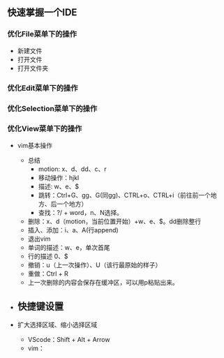 ## 快速掌握一个IDE

### 优化File菜单下的操作
- 新建文件
- 打开文件
- 打开文件夹

### 优化Edit菜单下的操作

### 优化Selection菜单下的操作

### 优化View菜单下的操作


- vim基本操作
  - 总结
    - motion: x、d、dd、c、r
    - 移动操作：hjkl
    - 描述: w、e、$
    - 跳转：Ctrl+G、gg、G(同gg)、CTRL+o、CTRL+i（前往前一个地方、后一个地方）
    - 查找：?/ + word，n、N选择。
  - 删除：x、d（motion，当前位置开始）+w、e、$。dd删除整行
  - 插入、添加：i、a、A(行append)
  - 退出vim 
  - 单词的描述：w、e，单次首尾
  - 行的描述 0、$
  - 撤销：u（上一次操作）、U（该行最原始的样子）
  - 重做：Ctrl + R
  - 上一次删除的内容会保存在缓冲区，可以用p粘贴出来。
- 快捷键设置
  - 

- 扩大选择区域、缩小选择区域
  - VScode：Shift + Alt + Arrow
  - vim：

